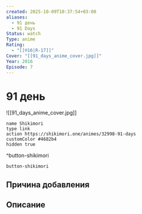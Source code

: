 ```yaml
---
created: 2025-10-09T10:37:54+03:00
aliases:
  - 91 день
  - 91 Days
Status: watch
Type: anime
Rating:
  - "[[®️16|R-17]]"
Cover: "[[91_days_anime_cover.jpg]]"
Year: 2016
Episode: 7
---
```


# 91 день

![[91_days_anime_cover.jpg]]



```button
name Shikimori
type link
action https://shikimori.one/animes/32998-91-days
customColor #4682b4
hidden true
```
^button-shikimori





`button-shikimori`

## Причина добавления




## Описание


